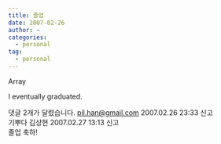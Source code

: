 ```yaml
---
title: 졸업
date: 2007-02-26
author: ~
categories:
  - personal
tag:
  - personal
---
```




Array

I eventually graduated.


 댓글  2개가 달렸습니다.
 pil.han@gmail.com 2007.02.26 23:33 신고   
기뿌다
 김상현 2007.02.27 13:13 신고   
졸업 축하!




